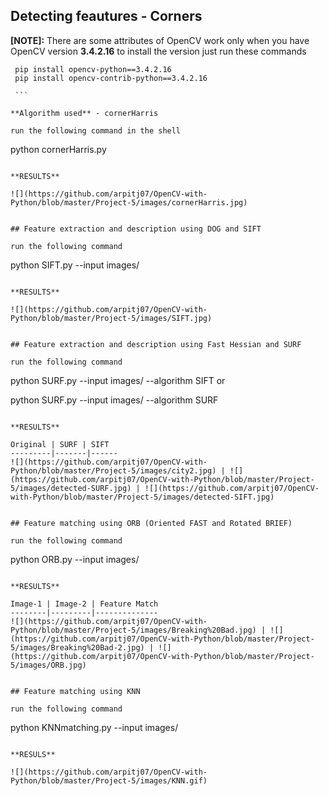  
 ## Detecting feautures - Corners
 
 **[NOTE]:** There are some attributes of OpenCV work only when you have OpenCV version **3.4.2.16** 
    to install the version just run these commands 
   
   ```
    pip install opencv-python==3.4.2.16
    pip install opencv-contrib-python==3.4.2.16
    
    ```
 
 **Algorithm used** - cornerHarris
 
 run the following command in the shell 
 
 ```
 python cornerHarris.py
 ```
 
 **RESULTS**
 
![](https://github.com/arpitj07/OpenCV-with-Python/blob/master/Project-5/images/cornerHarris.jpg)


## Feature extraction and description using DOG and SIFT

run the following command 
```
python SIFT.py --input images/ 
```

**RESULTS**

![](https://github.com/arpitj07/OpenCV-with-Python/blob/master/Project-5/images/SIFT.jpg)


## Feature extraction and description using Fast Hessian and SURF

run the following command
```
python SURF.py --input images/ --algorithm SIFT
or

python SURF.py --input images/ --algorithm SURF
```

**RESULTS**

Original | SURF | SIFT 
---------|-------|------
![](https://github.com/arpitj07/OpenCV-with-Python/blob/master/Project-5/images/city2.jpg) | ![](https://github.com/arpitj07/OpenCV-with-Python/blob/master/Project-5/images/detected-SURF.jpg) | ![](https://github.com/arpitj07/OpenCV-with-Python/blob/master/Project-5/images/detected-SIFT.jpg)


## Feature matching using ORB (Oriented FAST and Rotated BRIEF)

run the following command 
```
python ORB.py --input images/
```

**RESULTS**

Image-1 | Image-2 | Feature Match
--------|---------|--------------
![](https://github.com/arpitj07/OpenCV-with-Python/blob/master/Project-5/images/Breaking%20Bad.jpg) | ![](https://github.com/arpitj07/OpenCV-with-Python/blob/master/Project-5/images/Breaking%20Bad-2.jpg) | ![](https://github.com/arpitj07/OpenCV-with-Python/blob/master/Project-5/images/ORB.jpg)


## Feature matching using KNN

run the following command 

```
python KNNmatching.py --input images/
```

**RESULS**

![](https://github.com/arpitj07/OpenCV-with-Python/blob/master/Project-5/images/KNN.gif)
